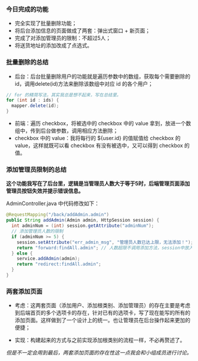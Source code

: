 ### 今日完成的功能

- 完全实现了批量删除功能；
- 将后台添加信息的页面做成了两套：弹出式窗口 + 新页面；
- 完成了对添加管理员的限制：不超过5人；
- 将送货地址的添加改成了点选式。



### 批量删除的总结

- 后台：后台批量删除用户的功能就是遍历参数中的数组，获取每个需要删除的id，调用delete(id)方法来删除该数组中对应 id 的各个用户；

```java
// for 的精简写法，其实我总是想不起来，写在总结里。
for (int id : ids) {
  mapper.delete(id);
}
```

- 前端：遍历 checkbox，将被选中的 checkbox 中的 value 拿到，放进一个数组中，传到后台做参数，调用相应方法删除；
- checkbox 中的 value：我将每行的 ${user.id} 的值赋值给 checkbox 的 value，这样就既可以看 checkbox 有没有被选中，又可以得到 checkbox 的值。



### 添加管理员限制的总结

**这个功能我写在了后台里，逻辑是当管理员人数大于等于5时，后端管理页面添加管理员按钮失效并提示错误信息。**

AdminController.java 中代码修改如下：

```java
@RequestMapping("/back/addAdmin.admin")
public String addAdmin(Admin admin, HttpSession session) {
  int adminNum = (int) session.getAttribute("adminNum");
  // 添加管理员人数的限制
  if (adminNum >= 5) {
    session.setAttribute("err_admin_msg", "管理员人数已达上限，无法添加！");
    return "forward:findAll.admin"; // 人数超限不调用添加方法，session中放入错误信息并 forward 管理员列表，在页面中提示错误信息。
  } else {
    service.addAdmin(admin);
    return "redirect:findAll.admin";
  }
}
```



### 两套添加页面

- 考虑：这两套页面（添加用户、添加根类别、添加管理员）的存在主要是考虑到后端首页的多个选项卡的存在，针对已有的选项卡，写了现在能写的所有的添加页面。这样做到了一个设计上的统一。也让管理员在后台操作起来更加的便捷；

- 实现：构建起来的方式与之前实现添加根类别的流程一样，不必再赘述了。

*但是不一定会用到最后，两套添加页面的存在性这一点我会和小组成员进行讨论。*



